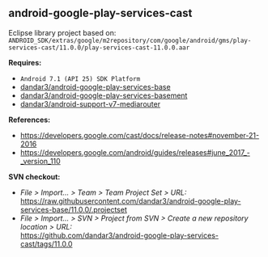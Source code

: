 ## android-google-play-services-cast

Eclipse library project based on:<br/>
`ANDROID_SDK/extras/google/m2repository/com/google/android/gms/play-services-cast/11.0.0/play-services-cast-11.0.0.aar`

**Requires:**
- `Android 7.1 (API 25) SDK Platform`
- [dandar3/android-google-play-services-base](https://github.com/dandar3/android-google-play-services-base/tree/11.0.0)
- [dandar3/android-google-play-services-basement](https://github.com/dandar3/android-google-play-services-basement/tree/11.0.0)
- [dandar3/android-support-v7-mediarouter](https://github.com/dandar3/android-support-v7-mediarouter/tree/25.3.1)

**References:**
- https://developers.google.com/cast/docs/release-notes#november-21-2016
- https://developers.google.com/android/guides/releases#june_2017_-_version_110

**SVN checkout:**
- _File > Import... > Team > Team Project Set > URL:_<br/>
  https://raw.githubusercontent.com/dandar3/android-google-play-services-base/11.0.0/.projectset
- _File > Import... > SVN > Project from SVN > Create a new repository location > URL:_<br/> 
  https://github.com/dandar3/android-google-play-services-cast/tags/11.0.0